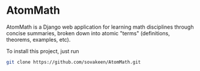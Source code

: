 # AtomMath

AtomMath is a Django web application for learning math disciplines through concise summaries, broken down into atomic "terms" (definitions, theorems, examples, etc).

To install this project, just run

```bash
git clone https://github.com/sovakeen/AtomMath.git
```
